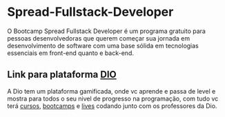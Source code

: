 # Spread-Fullstack-Developer
O Bootcamp Spread Fullstack Developer é um programa gratuito para pessoas desenvolvedoras que querem começar sua jornada em desenvolvimento de software com uma base sólida em tecnologias essenciais em front-end quanto e back-end.

## Link para plataforma [DIO](https://web.dio.me/home)
A Dio tem um plataforma gamificada, onde vc aprende e passa de level e mostra para todos o seu nivel de progresso na programação, com tudo vc terá [cursos](https://web.dio.me/browse), [bootcamps](https://web.dio.me/tracks) e [lives](https://web.dio.me/live-coding) codando junto com os professores da Dio.
